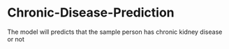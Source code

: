 # Chronic-Disease-Prediction
The model will predicts  that the sample person has chronic kidney disease or not
